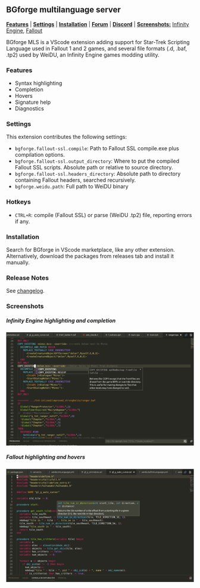 ## BGforge multilanguage server

[__Features__](#features)
 | [__Settings__](#settings)
 | [__Installation__](#installation)
 | [__Forum__](https://forum.bgforge.net/viewforum.php?f=35)
 | [__Discord__](https://discord.gg/4Yqfggm)
 | [__Screenshots:__](#screenshots) [Infinity Engine](#infinity-engine-highlighting-and-completion), [Fallout](#fallout-highlighting-and-hovers)

BGforge MLS is a VScode extension adding support for Star-Trek Scripting Language used in Fallout 1 and 2 games, and several file formats (.d, .baf, .tp2) used by WeiDU, an Infinity Engine games modding utility.

### Features

* Syntax highlighting
* Completion
* Hovers
* Signature help
* Diagnostics

### Settings

This extension contributes the following settings:

* `bgforge.fallout-ssl.compile`: Path to Fallout SSL compile.exe plus compilation options.
* `bgforge.fallout-ssl.output_directory`:  Where to put the compiled Fallout SSL scripts. Absolute path or relative to source directory.
* `bgforge.fallout-ssl.headers_directory`: Absolute path to directory containing Fallout headers, searched recursively.
* `bgforge.weidu.path`: Full path to WeiDU binary

### Hotkeys
* `CTRL+R`: compile (Fallout SSL) or parse (WeiDU .tp2) file, reporting errors if any.

### Installation
Search for BGforge in VScode marketplace, like any other extension. Alternatively, download the packages from releases tab and install it manually.

### Release Notes
See [changelog](CHANGELOG.md).

### Screenshots
##### Infinity Engine highlighting and completion

![infinity highlighting and completion example](resources/infinity.png)

##### Fallout highlighting and hovers

![fallout highlighting and hover example](resources/fallout.png)
